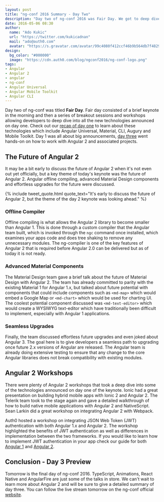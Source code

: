 ```yaml
---
layout: post
title: "ng-conf 2016 Summary - Day Two"
description: "Day two of ng-conf 2016 was Fair Day. We got to deep dive and learn more about what's in the pipeline for Angular 2."
date: 2016-05-06 08:30
author: 
  name: "Ado Kukic"
  url: "https://twitter.com/kukicadnan"
  mail: "ado@auth0.com"
  avatar: "https://s.gravatar.com/avatar/99c4080f412ccf46b9b564db7f482907?s=200"
design: 
  bg_color: "#000000"
  image: "https://cdn.auth0.com/blog/ngconf2016/ng-conf-logo.png"
tags: 
- Angular
- Angular 2
- angular
- ng-conf
- Angular Universal
- Angular Mobile Toolkit
- Angular CLI
---
```


Day two of ng-conf was titled **Fair Day**. Fair day consisted of a brief keynote in the morning and then a series of breakout sessions and workshops allowing developers to deep dive into all the new technologies announced on day one. Check out our [recap of day one](https://auth0.com/blog/2016/05/05/ng-conf-summary-day-1/) to learn about these technologies which include Angular Universal, Material, CLI, Augury and Mobile Toolkit. Day 1 was all about big announcements, [day three](https://auth0.com/blog/2016/05/07/nf-conf-summary-day-3) went hands-on on how to work with Angular 2 and associated projects.

## The Future of Angular 2

It may be a bit early to discuss the future of Angular 2 when it's not even out yet officially, but a key theme of today's keynote was the future of Angular 2. Angular offline compiling, advanced Material Design components and effortless upgrades for the future were discussed.

{% include tweet_quote.html quote_text="It's early to discuss the future of Angular 2, but the theme of the day 2 keynote was looking ahead." %}

### Offline Compiler

Offline compiling is what allows the Angular 2 library to become smaller than Angular 1. This is done through a custom compiler that the Angular team built, which is invoked through the `ngc` command once installed, which examines your apps code and does tree shaking to remove any unnecessary modules. The ng-compiler is one of the key features of Angular 2 that is required before Angular 2.0 can be delivered but as of today it is not ready.

### Advanced Material Components
The Material Design team gave a brief talk about the future of Material Design with Angular 2. The team has already committed to parity with the existing Material 1 for Angular 1.x, but talked about future potential with components that could include components such as `<md-map>` which would embed a Google Map or `<md-chart>` which would be used for charting UI. The coolest potential component discussed was `<md-text-editor>` which would create a WYSIWYG text-editor which have traditionally been difficult to implement, especially with Angular 1 applications.

### Seamless Upgrades

Finally, the team discussed effortless future upgrades and even joked about Angular 3. The goal here is to give developers a seamless path to upgrading once future 2.x versions of Angular are released. The Angular team is already doing extensive testing to ensure that any change to the core Angular libraries does not break compatibility with existing modules. 
 
## Angular 2 Workshops
  
There were plenty of Angular 2 workshops that took a deep dive into some of the technologies announced on day one of the keynote. Ionic had a great presentation on building hybrid mobile apps with Ionic 2 and Angular 2. The Telerik team took to the stage again and gave a detailed walkthrough of how to build native mobile applications with Angular 2 and NativeScript. Sean Larkin did a great workshop on integrating Angular 2 with Webpack.
 
 Auth0 hosted a workshop on integrating JSON Web Token (JWT) authentication with both Angular 1.x and Angular 2. The workshop highlighted the benefits of JWT authentication as well as differences in implementation between the two frameworks. If you would like to learn how to implement JWT authentication in your app check our guide for both [Angular 1](https://auth0.com/docs/client-platforms/angularjs) and [Angular 2](https://auth0.com/docs/client-platforms/angular2).
 
## Conclusion - Day 3 Preview
 
 Tomorrow is the final day of ng-conf 2016. TypeScript, Animations, React Native and AngularFire are just some of the talks in store. We can't wait to learn more about Angular 2 and will be sure to give a detailed summary of day three. You can follow the live stream tomorrow on the ng-conf official [website](https://www.ng-conf.org/). 